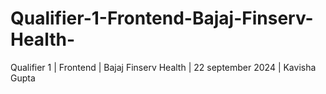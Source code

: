 # Qualifier-1-Frontend-Bajaj-Finserv-Health-
Qualifier 1 | Frontend | Bajaj Finserv Health | 22 september 2024 | Kavisha Gupta

